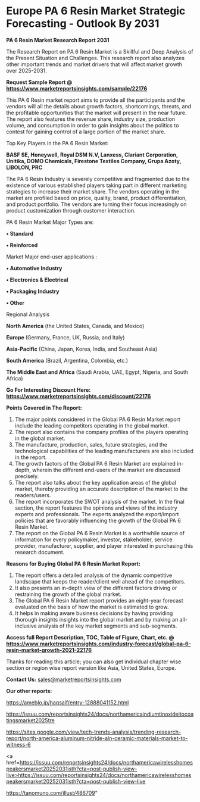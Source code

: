 # Europe PA 6 Resin Market Strategic Forecasting - Outlook By 2031

<strong>PA 6 Resin Market Research Report 2031</strong>

The Research Report on PA 6 Resin Market is a Skillful and Deep Analysis of the Present Situation and Challenges. This research report also analyzes other important trends and market drivers that will affect market growth over 2025-2031.

<strong>Request Sample Report @ <a href=https://www.marketreportsinsights.com/sample/22176>https://www.marketreportsinsights.com/sample/22176</a></strong>

This PA 6 Resin market report aims to provide all the participants and the vendors will all the details about growth factors, shortcomings, threats, and the profitable opportunities that the market will present in the near future. The report also features the revenue share, industry size, production volume, and consumption in order to gain insights about the politics to contest for gaining control of a large portion of the market share.

Top Key Players in the PA 6 Resin Market:

<strong>BASF SE, Honeywell, Royal DSM N.V, Lanxess, Clariant Corporation, Unitika, DOMO Chemicals, Firestone Textiles Company, Grupa Azoty, LIBOLON, PRC</strong>

The PA 6 Resin Industry is severely competitive and fragmented due to the existence of various established players taking part in different marketing strategies to increase their market share. The vendors operating in the market are profiled based on price, quality, brand, product differentiation, and product portfolio. The vendors are turning their focus increasingly on product customization through customer interaction.

PA 6 Resin Market Major Types are:

<strong>• Standard

• Reinforced</strong>

Market Major end-user applications :

<strong>• Automotive Industry

• Electronics & Electrical

• Packaging Industry

• Other</strong>

Regional Analysis

</u><strong><b>North America</b></strong> (the United States, Canada, and Mexico)

<strong><b>Europe </b></strong>(Germany, France, UK, Russia, and Italy)

<strong><b>Asia-Pacific</b></strong> (China, Japan, Korea, India, and Southeast Asia)

<strong><b>South America</b></strong> (Brazil, Argentina, Colombia, etc.)

<strong><b>The Middle East and Africa</b></strong> (Saudi Arabia, UAE, Egypt, Nigeria, and South Africa)

<strong>Go For Interesting Discount Here: <a href=https://www.marketreportsinsights.com/discount/22176>https://www.marketreportsinsights.com/discount/22176</a></strong>

<strong>Points Covered in The Report:</strong>
<ol>
  <li>The major points considered in the Global PA 6 Resin Market report include the leading competitors operating in the global market.</li>
  <li>The report also contains the company profiles of the players operating in the global market.</li>
  <li>The manufacture, production, sales, future strategies, and the technological capabilities of the leading manufacturers are also included in the report.</li>
  <li>The growth factors of the Global PA 6 Resin Market are explained in-depth, wherein the different end-users of the market are discussed precisely.</li>
  <li>The report also talks about the key application areas of the global market, thereby providing an accurate description of the market to the readers/users.</li>
  <li>The report incorporates the SWOT analysis of the market. In the final section, the report features the opinions and views of the industry experts and professionals. The experts analyzed the export/import policies that are favorably influencing the growth of the Global PA 6 Resin Market.</li>
  <li>The report on the Global PA 6 Resin Market is a worthwhile source of information for every policymaker, investor, stakeholder, service provider, manufacturer, supplier, and player interested in purchasing this research document.</li>
</ol>
<strong>Reasons for Buying Global PA 6 Resin Market Report:</strong>

<ol>
  <li>The report offers a detailed analysis of the dynamic competitive landscape that keeps the reader/client well ahead of the competitors.</li>
  <li>It also presents an in-depth view of the different factors driving or restraining the growth of the global market.</li>
  <li>The Global PA 6 Resin Market report provides an eight-year forecast evaluated on the basis of how the market is estimated to grow.</li>
  <li>It helps in making aware business decisions by having providing thorough insights insights into the global market and by making an all-inclusive analysis of the key market segments and sub-segments.</li>
</ol>
<strong>Access full Report Description, TOC, Table of Figure, Chart, etc. @ <a href=https://www.marketreportsinsights.com/industry-forecast/global-pa-6-resin-market-growth-2021-22176>https://www.marketreportsinsights.com/industry-forecast/global-pa-6-resin-market-growth-2021-22176</a></strong>


Thanks for reading this article; you can also get individual chapter wise section or region wise report version like Asia, United States, Europe.

<strong>Contact Us:</strong>
sales@marketreportsinsights.com

<strong>Our other reports:</strong>

<a href=https://ameblo.jp/haqsaif/entry-12888041152.html>https://ameblo.jp/haqsaif/entry-12888041152.html</a>

<a href=https://issuu.com/reportsinsights24/docs/northamericaindiumtinoxideitocoatingsmarket2025tre>https://issuu.com/reportsinsights24/docs/northamericaindiumtinoxideitocoatingsmarket2025tre</a>

<a href=https://sites.google.com/view/tech-trends-analysis/trending-research-report/north-america-aluminum-nitride-aln-ceramic-materials-market-to-witness-6>https://sites.google.com/view/tech-trends-analysis/trending-research-report/north-america-aluminum-nitride-aln-ceramic-materials-market-to-witness-6</a>

<a href=https://issuu.com/reportsinsights24/docs/northamericawirelesshomespeakersmarket20252031isth?cta=post-publish-view-live>https://issuu.com/reportsinsights24/docs/northamericawirelesshomespeakersmarket20252031isth?cta=post-publish-view-live</a>

<a href=https://tanomuno.com/illust/486709>https://tanomuno.com/illust/486709</a>"
